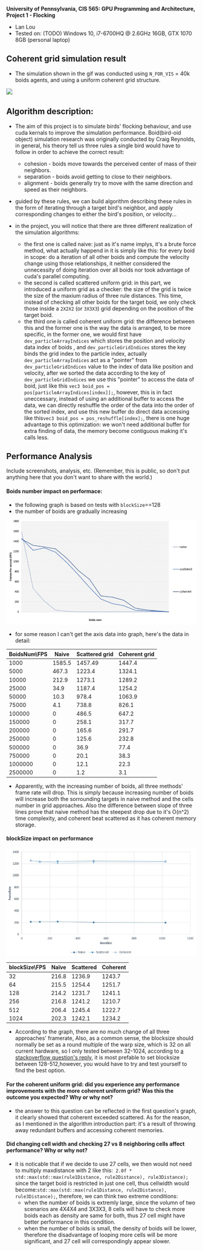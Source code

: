 **University of Pennsylvania, CIS 565: GPU Programming and Architecture,
Project 1 - Flocking**

* Lan Lou
* Tested on: (TODO) Windows 10, i7-6700HQ @ 2.6GHz 16GB, GTX 1070 8GB (personal laptop)

## Coherent grid simulation result

- The simulation shown in the gif was conducted using ```N_FOR_VIS``` = 40k boids agents, and using a uniform coherent grid structure.
  
  
![](https://github.com/LanLou123/Project1-CUDA-Flocking/raw/master/boid0.gif)

## Algorithm description:

- The aim of this project is to simulate birds' flocking behaviour, and use cuda kernals to improve the simulation performance. Boid(bird-oid object) simulation research was originally conducted by Craig Reynolds, in general, his theory tell us three rules a single bird would have to follow in order to achieve the correct result: 
  - cohesion - boids move towards the perceived center of mass of their neighbors.
  - separation - boids avoid getting to close to their neighbors.
  - alignment - boids generally try to move with the same direction and speed as their neighbors.
- guided by these rules, we can build algorithm describing these rules in the form of iterating through a target bird's neighbor, and apply corresponding changes to either the bird's position, or velocity...

- in the project, you will notice that there are three different realization of the simulation algorithms:
  - the first one is called naive: just as it's name implys, it's a brute force method, what actually happend in it is simply like this: for every boid in scope: do a iteration of all other boids and compute the velocity change using those relationships, it neither considered the unnecessity of doing iteration over all boids nor took advantage of cuda's parallel computing.
  - the second is called scattered uniform grid: in this part, we introduced a uniform grid as a checker: the size of the grid is twice the size of the maxium radius of three rule distances. This time, instead of checking all other boids for the target boid, we only check those inside a ```2X2X2``` (or ```3X3X3```) grid depending on the position of the target boid.
  - the third one is called coherent uniform grid: the difference between this and the former one is the way the data is arranged, to be more specific, in the former one, we would first have ```dev_particleArrayIndices``` which stores the position and velocity data index of boids , and ```dev_particleGridIndices``` stores the key binds the grid index to the particle index, actually ```dev_particleArrayIndices``` act as a "pointer" from  ```dev_particleGridIndices``` value to the index of data like position and velocity, after we sorted the data according to the key of  ```dev_particleGridIndices``` we use this "pointer" to access the data of boid, just like this ```vec3 boid_pos = pos[particleArrayIndices[index]];```, however, this is in fact uneccessary, instead of using an additional buffer to access the data, we can directly reshuffle the order of the data into the order of the sorted index, and use this new buffer do direct data accessing like this```vec3 boid_pos = pos_reshuffle[index];```,  there is one huge advantage to this optimization: we won't need additional buffer for extra finding of data, the memory become contiguous making it's calls less.

## Performance Analysis
Include screenshots, analysis, etc. (Remember, this is public, so don't put
anything here that you don't want to share with the world.)

#### **Boids number impact on performace**:
  - the following graph is based on tests with ```blockSize```==128
  - the number of boids are gradually increasing
  
  
![](https://github.com/LanLou123/Project1-CUDA-Flocking/raw/master/boid1.JPG)

- for some reason I can't get the axis data into graph, here's the data in detail:

|BoidsNum\FPS | Naive         | Scattered  grid | Coherent grid  
--------- | ------------- | --------------|------- 
  1000    | 1585.5|	1457.49|	1447.4
  5000    |467.3|	1223.4|	1324.1
  10000   |212.9|	1273.1|	1289.2
  25000   |34.9|	1187.4|	1254.2
  50000   |10.3|	978.4|	1063.9
  75000   |4.1|	738.8|	826.1
  100000   |0|	486.5|	647.2 
  150000   |0|	258.1|	317.7 
  200000   |0|	165.6|	291.7
  250000   |0|	125.6|	232.8
  500000  |0|	36.9|	77.4
  750000   |0|	20.1|	38.3
  1000000  |0|	12.1|	22.3
  2500000  |0|	1.2|	3.1        
  
  
  - Apparently, with the increasing number of boids, all three methods' frame rate will drop. This is simply because increasing number of boids will increase both the sorrounding targets in naive method and the cells number in grid approaches. Also the difference between slope of three lines prove that naive method has the steepest drop due to it's O(n^2) time complexity, and coherent beat scattered as it has coherent memory storage.


#### **blockSize impact on performance**

![](https://github.com/LanLou123/Project1-CUDA-Flocking/raw/master/boid2.JPG)


  
|blockSize\FPS |	Naïve|	Scattered|	Coherent
----------|------|-----------|-------
32|	216.8|	1236.9|	1243.7
64|	215.5|	1254.4|	1251.7
128|	214.2|	1231.7|	1241.1
256	|216.8|	1241.2|	1210.7
512|	206.4|	1245.4|	1222.7
1024|	202.3|	1242.1|	1234.2



- According to the graph, there are no much change of all three approaches' framerate, Also, as a common sense, the blocksize should normally be set as a round multiple of the warp size, which is 32 on all current hardware, so I only tested between 32-1024, according to [a stackoverflow question's reply](https://stackoverflow.com/questions/9985912/how-do-i-choose-grid-and-block-dimensions-for-cuda-kernels), it is most prefable to set blocksize between 128-512,however, you would have to try and test yourself to find the best option.


#### **For the coherent uniform grid: did you experience any performance improvements with the more coherent uniform grid? Was this the outcome you expected? Why or why not?**

- the answer to this question can be reflected in the first question's graph, it clearly showed that coherent exceeded scattered. As for the reason, as I mentioned in the algorithm introduction part: it's a result of throwing away redundant buffers and accessing coherent memories.


#### **Did changing cell width and checking 27 vs 8 neighboring cells affect performance? Why or why not?**

- it is noticable that if we decide to use 27 cells, we then would not need to multiply  maxdistance with 2 like this:``` 2.0f * std::max(std::max(rule1Distance, rule2Distance), rule3Distance);``` since the target boid is restricted in just one cell, thus cellwidth would become:``` std::max(std::max(rule1Distance, rule2Distance), rule3Distance); ```, therefore, we can think two extreme conditions:
  - when the number of boids is extremly large, since the volumn of two scenarios are 4X4X4 and 3X3X3, 8 cells will have to check more boids each as density are same for both, thus 27 cell might have better performance in this condition.
  - when the number of boids is small, the density of boids will be lower, therefore the disadvantage of looping more cells will be more significant, and 27 cell will correspondingly appear slower.




